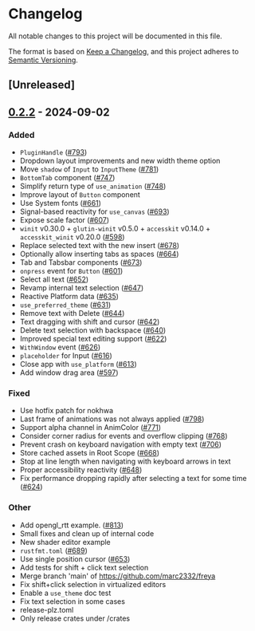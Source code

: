 # Changelog
All notable changes to this project will be documented in this file.

The format is based on [Keep a Changelog](https://keepachangelog.com/en/1.0.0/),
and this project adheres to [Semantic Versioning](https://semver.org/spec/v2.0.0.html).

## [Unreleased]

## [0.2.2](https://github.com/marc2332/freya/compare/freya-hooks-v0.2.1...freya-hooks-v0.2.2) - 2024-09-02

### Added
- `PluginHandle` ([#793](https://github.com/marc2332/freya/pull/793))
- Dropdown layout improvements and new width theme option
- Move `shadow` of `Input` to `InputTheme` ([#781](https://github.com/marc2332/freya/pull/781))
- `BottomTab` component ([#747](https://github.com/marc2332/freya/pull/747))
- Simplify return type of `use_animation` ([#748](https://github.com/marc2332/freya/pull/748))
- Improve layout of `Button` component
- Use System fonts ([#661](https://github.com/marc2332/freya/pull/661))
- Signal-based reactivity for `use_canvas` ([#693](https://github.com/marc2332/freya/pull/693))
- Expose scale factor ([#607](https://github.com/marc2332/freya/pull/607))
- `winit` v0.30.0 + `glutin-winit` v0.5.0 + `accesskit` v0.14.0 + `accesskit_winit` v0.20.0  ([#598](https://github.com/marc2332/freya/pull/598))
- Replace selected text with the new insert ([#678](https://github.com/marc2332/freya/pull/678))
- Optionally allow inserting tabs as spaces ([#664](https://github.com/marc2332/freya/pull/664))
- Tab and Tabsbar components ([#673](https://github.com/marc2332/freya/pull/673))
- `onpress` event for `Button` ([#601](https://github.com/marc2332/freya/pull/601))
- Select all text ([#652](https://github.com/marc2332/freya/pull/652))
- Revamp internal text selection ([#647](https://github.com/marc2332/freya/pull/647))
- Reactive Platform data ([#635](https://github.com/marc2332/freya/pull/635))
- `use_preferred_theme` ([#631](https://github.com/marc2332/freya/pull/631))
- Remove text with Delete ([#644](https://github.com/marc2332/freya/pull/644))
- Text dragging with shift and cursor ([#642](https://github.com/marc2332/freya/pull/642))
- Delete text selection with backspace ([#640](https://github.com/marc2332/freya/pull/640))
- Improved special text editing support ([#622](https://github.com/marc2332/freya/pull/622))
- `WithWindow` event ([#626](https://github.com/marc2332/freya/pull/626))
- `placeholder` for Input ([#616](https://github.com/marc2332/freya/pull/616))
- Close app with `use_platform` ([#613](https://github.com/marc2332/freya/pull/613))
- Add window drag area ([#597](https://github.com/marc2332/freya/pull/597))

### Fixed
- Use hotfix patch for nokhwa
- Last frame of animations was not always applied ([#798](https://github.com/marc2332/freya/pull/798))
- Support alpha channel in AnimColor ([#771](https://github.com/marc2332/freya/pull/771))
- Consider corner radius for events and overflow clipping ([#768](https://github.com/marc2332/freya/pull/768))
- Prevent crash on keyboard navigation with empty text ([#706](https://github.com/marc2332/freya/pull/706))
- Store cached assets in Root Scope ([#668](https://github.com/marc2332/freya/pull/668))
- Stop at line length when navigating with keyboard arrows in text
- Proper accessibility reactivity ([#648](https://github.com/marc2332/freya/pull/648))
- Fix performance dropping rapidly after selecting a text for some time ([#624](https://github.com/marc2332/freya/pull/624))

### Other
- Add opengl_rtt example. ([#813](https://github.com/marc2332/freya/pull/813))
- Small fixes and clean up of internal code
- New shader editor example
- `rustfmt.toml` ([#689](https://github.com/marc2332/freya/pull/689))
- Use single position cursor ([#653](https://github.com/marc2332/freya/pull/653))
- Add tests for shift + click text selection
- Merge branch 'main' of https://github.com/marc2332/freya
- Fix shift+click selection in virtualized editors
- Enable a `use_theme` doc test
- Fix text selection in some cases
- release-plz.toml
- Only release crates under /crates
